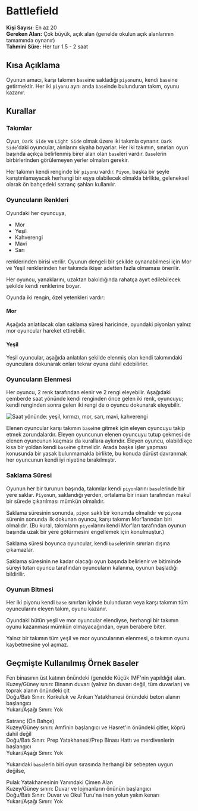 # Battlefield
**Kişi Sayısı:** En az 20<br/>
**Gereken Alan:** Çok büyük, açık alan (genelde okulun açık alanlarının tamamında oynanır)<br/>
**Tahmini Süre:** Her tur 1.5 - 2 saat

## Kısa Açıklama
Oyunun amacı, karşı takımın `base`ine sakladığı `piyon`unu, kendi `base`ine getirmektir. Her iki `piyon`u aynı anda `base`inde bulunduran takım, oyunu kazanır.

## Kurallar
### Takımlar
Oyun, `Dark Side` ve `Light Side` olmak üzere iki takımla oynanır. `Dark Side`'daki oyuncular, alınlarını siyaha boyarlar. Her iki takımın, sınırları oyun başında açıkça belirlenmiş birer alan olan `base`leri vardır. `Base`lerin birbirlerinden görülemeyen yerler olmaları gerekir.

Her takımın kendi renginde bir `piyon`u vardır. `Piyon`, başka bir şeyle karıştırılamayacak herhangi bir eşya olabilecek olmakla birlikte, geleneksel olarak ön bahçedeki satranç şahları kullanılır.

### Oyuncuların Renkleri
Oyundaki her oyuncuya,

- Mor
- Yeşil
- Kahverengi
- Mavi
- Sarı

renklerinden birisi verilir. Oyunun dengeli bir şekilde oynanabilmesi için Mor ve Yeşil renklerinden her takımda ikişer adetten fazla olmaması önerilir.

Her oyuncu, yanaklarını, uzaktan bakıldığında rahatça ayırt edilebilecek şekilde kendi renklerine boyar.

Oyunda iki rengin, özel yetenkleri vardır:
#### Mor
Aşağıda anlatılacak olan saklama süresi haricinde, oyundaki piyonları yalnız mor oyuncular hareket ettirebilir. 
#### Yeşil
Yeşil oyuncular, aşağıda anlatılan şekilde elenmiş olan kendi takımındaki oyunculara dokunarak onları tekrar oyuna dahil edebilirler.

### Oyuncuların Elenmesi
Her oyuncu, 2 renk tarafından elenir ve 2 rengi eleyebilir. Aşağıdaki çemberde saat yönünde kendi renginden önce gelen iki renk, oyuncuyu; kendi renginden sonra gelen iki rengi de o oyuncu dokunarak eleyebilir.

![Saat yönünde: yeşil, kırmızı, mor, sarı, mavi, kahverengi](img/battlefield/renkler.png)

Elenen oyuncular karşı takımın `base`ine gitmek için eleyen oyuncuyu takip etmek zorundalardır. Eleyen oyuncunun elenen oyuncuyu tutup çekmesi de elenen oyuncunun kaçması da kurallara aykırıdır. Eleyen oyuncu, olabildikçe kısa bir yoldan kendi `base`ine gitmelidir. Arada başka işler yapması konusunda bir yasak bulunmamakla birlikte, bu konuda dürüst davranmak her oyuncunun kendi iyi niyetine bırakılmıştır.

### Saklama Süresi
Oyunun her bir turunun başında, takımlar kendi `piyon`larını `base`lerinde bir yere saklar. `Piyon`un, saklandığı yerden, ortalama bir insan tarafından makul bir sürede çıkarılması mümkün olmalıdır.

Saklama süresinin sonunda, `piyon` saklı bir konumda olmalıdır ve `piyon`a sürenin sonunda ilk dokunan oyuncu, karşı takımın Mor'larından biri olmalıdır. (Bu kural, takımların `piyon`larını kendi Mor'ları tarafından oyunun başında uzak bir yere götürmesini engellemek için konulmuştur.)

Saklama süresi boyunca oyuncular, kendi `base`lerinin sınırları dışına çıkamazlar.

Saklama süresinin ne kadar olacağı oyun başında belirlenir ve bitiminde süreyi tutan oyuncu tarafından oyuncuların kalanına, oyunun başladığı bildirilir.

### Oyunun Bitmesi
Her iki piyonu kendi `base` sınırları içinde bulunduran veya karşı takımın tüm oyuncularını eleyen takım, oyunu kazanır.

Oyundaki bütün yeşil ve mor oyuncular elendiyse, herhangi bir takımın oyunu kazanması mümkün olmayacağından, oyun berabere biter.

Yalnız bir takımın tüm yeşil ve mor oyuncularının elenmesi, o takımın oyunu kaybetmesine yol açmaz.

## Geçmişte Kullanılmış Örnek `Base`ler

Fen binasının üst katının önündeki (genelde Küçük IMF'nin yapıldığı) alan.<br/>
Kuzey/Güney sınırı: Binanın duvarı (yalnız ön duvarı değil, tüm duvarları) ve toprak alanın önündeki çit<br/>
Doğu/Batı Sınırı: Korkuluk ve Arıkan Yatakhanesi önündeki beton alanın başlangıcı<br/>
Yukarı/Aşağı Sınırı: Yok

Satranç (Ön Bahçe)<br/>
Kuzey/Güney sınırı: Amfinin başlangıcı ve Hasret'in önündeki çitler, köprü dahil değil<br/>
Doğu/Batı Sınırı: Prep Yatakhanesi/Prep Binası Hattı ve merdivenlerin başlangıcı<br/>
Yukarı/Aşağı Sınırı: Yok

Yukarıdaki `base`lerin biri oyun sırasında herhangi bir sebepten uygun değilse,

Pulak Yatakhanesinin Yanındaki Çimen Alan<br/>
Kuzey/Güney sınırı: Duvar ve lojmanların önünün başlangıcı<br/>
Doğu/Batı Sınırı: Duvar ve Okul Turu'na inen yolun yakın kenarı<br/>
Yukarı/Aşağı Sınırı: Yok
